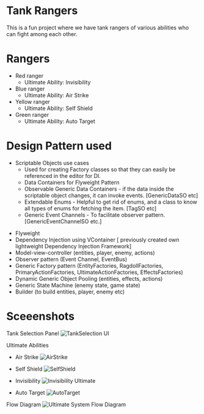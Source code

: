 # Tank Rangers
This is a fun project where we have tank rangers of various abilities who can fight among each other.

# Rangers
- Red ranger
  - Ultimate Ability: Invisibility
- Blue ranger
  - Ultimate Ability: Air Strike
- Yellow ranger
  - Ultimate Ability: Self Shield
- Green ranger
  - Ultimate Ability: Auto Target

# Design Pattern used

  * Scriptable Objects use cases
    - Used for creating Factory classes so that they can easily be referenced in the editor for DI.
    - Data Containers for Flyweight Pattern
    - Observable Generic Data Containers - if the data inside the scriptable object changes, it can invoke events. [GenericDataSO etc]
    - Extendable Enums - Helpful to get rid of enums, and a class to know all types of enums for fetching the item. [TagSO etc]
    - Generic Event Channels - To facilitate observer pattern. [GenericEventChannelSO etc.]
    
- Flyweight
- Dependency Injection using VContainer [ previously created own lightweight Dependency Injection Framework]
- Model-view-controller (entities, player, enemy, actions)
- Observer pattern (Event Channel, EventBus)
- Generic Factory pattern (EntityFactories, RagdollFactories, PrimaryActionFactories, UltimateActionFactories, EffectsFactories) 
- Dynamic Generic Object Pooling (entities, effects, actions)
- Generic State Machine (enemy state, game state)
- Builder (to build entities, player, enemy etc)

# Sceeenshots
Tank Selection Panel
![TankSelection UI](https://github.com/YsKhan61/Tank_Rangers/assets/30847550/ea05850b-1e8e-4044-bd5b-857b08c8c587)

Ultimate Abilities
- Air Strike
![AirStrike](https://github.com/YsKhan61/Tank_Rangers/assets/30847550/637e3870-e2c9-4432-bb95-d59dbedb8d4c)

- Self Shield
![SelfShield](https://github.com/YsKhan61/Tank_Rangers/assets/30847550/a9c84398-d117-4f99-88b9-e02f4843dc2d)

- Invisibility
![Invisibility Ultimate](https://github.com/YsKhan61/Tank_Rangers/assets/30847550/00a2e16d-6d8a-4c3c-a724-e54d6f74dcee)

- Auto Target
![AutoTarget](https://github.com/YsKhan61/Tank_Rangers/assets/30847550/88ce33d5-a54f-4ea6-a968-bf167c9e2221)

Flow Diagram
![Ultimate System Flow Diagram](https://github.com/YsKhan61/Tank_Rangers/assets/30847550/c70ae924-27f8-440d-afa1-3c8b7f4848ee)
